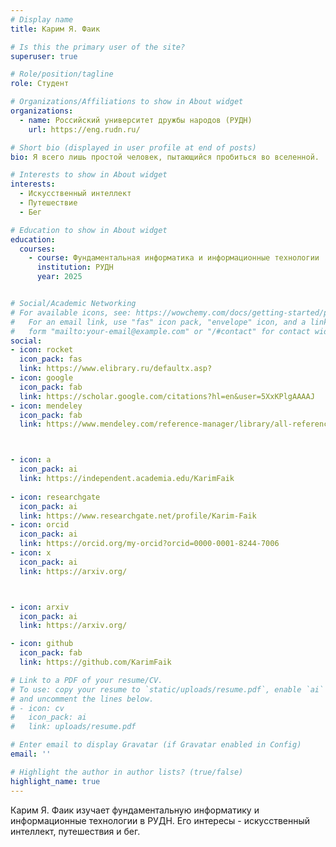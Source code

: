 ```yaml
---
# Display name
title: Карим Я. Фаик

# Is this the primary user of the site?
superuser: true

# Role/position/tagline
role: Студент

# Organizations/Affiliations to show in About widget
organizations:
  - name: Российский университет дружбы народов (РУДН)
    url: https://eng.rudn.ru/

# Short bio (displayed in user profile at end of posts)
bio: Я всего лишь простой человек, пытающийся пробиться во вселенной.

# Interests to show in About widget
interests:
  - Искусственный интеллект
  - Путешествие
  - Бег

# Education to show in About widget
education:
  courses:
    - course: Фундаментальная информатика и информационные технологии
      institution: РУДН
      year: 2025


# Social/Academic Networking
# For available icons, see: https://wowchemy.com/docs/getting-started/page-builder/#icons
#   For an email link, use "fas" icon pack, "envelope" icon, and a link in the
#   form "mailto:your-email@example.com" or "/#contact" for contact widget.
social:
- icon: rocket
  icon_pack: fas
  link: https://www.elibrary.ru/defaultx.asp?
- icon: google
  icon_pack: fab
  link: https://scholar.google.com/citations?hl=en&user=5XxKPlgAAAAJ
- icon: mendeley
  icon_pack: fab
  link: https://www.mendeley.com/reference-manager/library/all-references



- icon: a
  icon_pack: ai
  link: https://independent.academia.edu/KarimFaik
  
- icon: researchgate
  icon_pack: ai
  link: https://www.researchgate.net/profile/Karim-Faik
- icon: orcid
  icon_pack: ai
  link: https://orcid.org/my-orcid?orcid=0000-0001-8244-7006
- icon: x
  icon_pack: ai
  link: https://arxiv.org/



- icon: arxiv
  icon_pack: ai
  link: https://arxiv.org/

- icon: github
  icon_pack: fab
  link: https://github.com/KarimFaik

# Link to a PDF of your resume/CV.
# To use: copy your resume to `static/uploads/resume.pdf`, enable `ai` icons in `params.toml`,
# and uncomment the lines below.
# - icon: cv
#   icon_pack: ai
#   link: uploads/resume.pdf

# Enter email to display Gravatar (if Gravatar enabled in Config)
email: ''

# Highlight the author in author lists? (true/false)
highlight_name: true
---
```


Карим Я. Фаик изучает фундаментальную информатику и информационные технологии в РУДН. Его интересы - искусственный интеллект, путешествия и бег.
